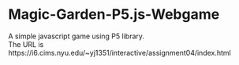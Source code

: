 # Magic-Garden-P5.js-Webgame
  <p>
  A simple javascript game using P5 library.<br/>
  The URL is https://i6.cims.nyu.edu/~yj1351/interactive/assignment04/index.html
  </p>



